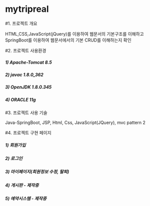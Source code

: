 # mytripreal

#1. 프로젝트 개요

HTML,CSS,JavaScript(jQuery)를 이용하여 웹문서의 기본구조를 이해하고 SpringBoot를 이용하여 웹문서에서의 기본 CRUD를 이해하는지 확인

#2. 프로젝트 사용환경

##### 1) Apache-Tomcat 8.5
##### 2) javac 1.8.0_362
##### 3) OpenJDK 1.8.0.345
##### 4) ORACLE 11g

#3. 프로젝트 사용 기술

Java-SpringBoot, JSP, Html, Css, JavaScript(JQuery), mvc pattern 2

#4. 프로젝트 구현 페이지

##### 1) 회원가입
##### 2) 로그인
##### 3) 마이페이지(회원정보 수정, 탈퇴)
##### 4) 게시판 - 제작중
##### 5) 예약시스템 -  제작중
